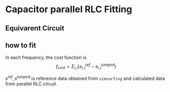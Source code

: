 # Capacitor parallel RLC Fitting

## Equivarent Circuit


## how to fit
In each frequency, the cost function is 
$$ f_{cost} = \Sigma_{i,j} \left( s_{i,j}^{ref} - s_{i,j}^{lumped} \right) $$

$s^{ref}, s^{lumped}$ is reference data obtained from `simsurfing` and calculated data from parallel RLC circuit. 
